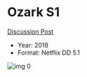 # Ozark S1

[Discussion Post](https://www.avsforum.com/threads/bass-eq-for-filtered-movies.2995212/post-59292632)

* Year: 2018
* Format: Netflix DD 5.1

![img 0](https://i.imgur.com/iew6lVX.jpg)

